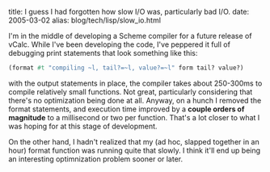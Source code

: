 title: I guess I had forgotten how slow I/O was, particularly bad I/O.
date: 2005-03-02
alias: blog/tech/lisp/slow_io.html

I'm in the middle of developing a Scheme compiler for a future release of
vCalc. While I've been developing the code, I've peppered it full of debugging
print statements that look something like this: 

```scheme
(format #t "compiling ~l, tail?=~l, value?=~l" form tail? value?)
```

with the output statements in place, the compiler takes about 250-300ms to
compile relatively small functions. Not great, particularly considering
that there's no optimization being done at all. Anyway, on a hunch I removed
the format statements, and execution time improved by a <b>couple orders of
magnitude</b> to a millisecond or two per function. That's a lot closer to what
I was hoping for at this stage of development.

On the other hand, I hadn't realized that my (ad hoc, slapped together in
an hour) format function was running quite that slowly. I think it'll end
up being an interesting optimnization problem sooner or later.

